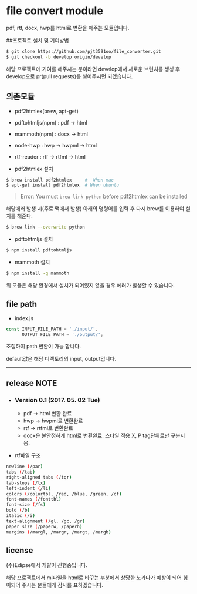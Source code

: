 #  file convert module
pdf, rtf, docx, hwp를 html로 변환을 해주는 모듈입니다.

##프로젝트 설치 및 기여방법

```bash
$ git clone https://github.com/pjt3591oo/file_converter.git
$ git checkout -b develop origin/develop
```

해당 프로젝트에 기여를 해주시는 분이라면 develop에서 새로운 브런치를 생성 후 develop으로 pr(pull requests)를 넣어주시면 되겠습니다.

## 의존모듈

* pdf2htmlex(brew, apt-get)
* pdftohtmljs(npm) : pdf -> html
* mammoth(npm)     : docx -> html
* node-hwp         : hwp -> hwpml -> html
* rtf-reader       : rtf -> rtfml -> html

* pdf2htmlex 설치

```bash
$ brew install pdf2htmlex     #  When mac
$ apt-get install pdf2htmlex  # When ubuntu
```

> Error: You must `brew link python` before pdf2htmlex can be installed

해당에러 발생 시(주로 맥에서 발생) 아래의 명령어를 입력 후 다시 brew를 이용하여 설치를 해준다.
 
```bash
$ brew link --overwrite python
```

* pdftohtmljs 설치

```bash
$ npm install pdftohtmljs
```

* mammoth 설치

```bash
$ npm install -g mammoth
```

위 모듈은 해당 환경에서 설치가 되어있지 않을 경우 에러가 발생할 수 있습니다.

## file path

* index.js 

```javascript
const INPUT_FILE_PATH = './input/',
      OUTPUT_FILE_PATH = './output/';
```

조절하여 path 변환이 가능 합니다.

default값은 해당 디렉토리의 input, output입니다.

---

## release NOTE 

* ### Version 0.1 (2017. 05. 02 Tue)

    * pdf -> html 변환 완료
    - hwp -> hwpml로 변환완료
    - rtf -> rtfml로 변환완료
    - docx은 불안정하게 html로 변환완료. 스타일 적용 X, P tag단위로만 구분지음.

* rtf파일 구조

```bash
newline (/par)
tabs (/tab)
right-aligned tabs (/tqr)
tab-stops (/tx)
left-indent (/li)
colors (/colortbl, /red, /blue, /green, /cf)
font-names (/fonttbl)
font-size (/fs)
bold (/b)
italic (/i)
text-alignment (/gl, /gc, /gr)
paper size (/paperw, /paperh)
margins (/margl, /margr, /margt, /margb)
```

## license

(주)Edipse에서 개발이 진행중입니다.

해당 프로젝트에서 ml파일을 html로 바꾸는 부분에서 상당한 노가다가 예상이 되어 힘이되어 주시는 분들에게 감사를 표하겠습니다.

